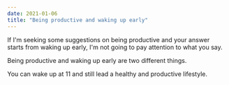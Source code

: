 ```yaml
---
date: 2021-01-06
title: "Being productive and waking up early"
---
```


If I'm seeking some suggestions on being productive and your answer starts from waking up early, I'm not going to pay attention to what you say.

Being productive and waking up early are two different things.

You can wake up at 11 and still lead a healthy and productive lifestyle.